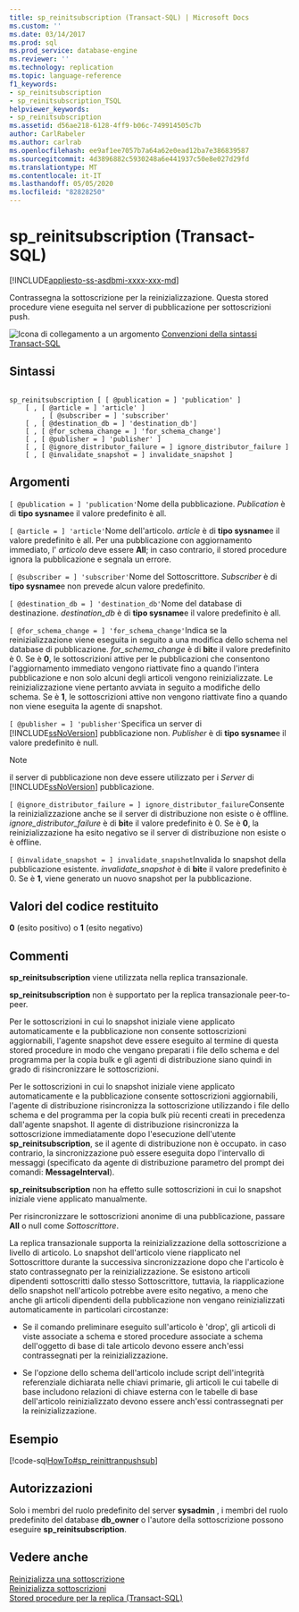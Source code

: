 ```yaml
---
title: sp_reinitsubscription (Transact-SQL) | Microsoft Docs
ms.custom: ''
ms.date: 03/14/2017
ms.prod: sql
ms.prod_service: database-engine
ms.reviewer: ''
ms.technology: replication
ms.topic: language-reference
f1_keywords:
- sp_reinitsubscription
- sp_reinitsubscription_TSQL
helpviewer_keywords:
- sp_reinitsubscription
ms.assetid: d56ae218-6128-4ff9-b06c-749914505c7b
author: CarlRabeler
ms.author: carlrab
ms.openlocfilehash: ee9af1ee7057b7a64a62e0ead12ba7e386839587
ms.sourcegitcommit: 4d3896882c5930248a6e441937c50e8e027d29fd
ms.translationtype: MT
ms.contentlocale: it-IT
ms.lasthandoff: 05/05/2020
ms.locfileid: "82828250"
---
```

# <a name="sp_reinitsubscription-transact-sql"></a>sp_reinitsubscription (Transact-SQL)
[!INCLUDE[appliesto-ss-asdbmi-xxxx-xxx-md](../../includes/appliesto-ss-asdbmi-xxxx-xxx-md.md)]

  Contrassegna la sottoscrizione per la reinizializzazione. Questa stored procedure viene eseguita nel server di pubblicazione per sottoscrizioni push.  
  
 ![Icona di collegamento a un argomento](../../database-engine/configure-windows/media/topic-link.gif "Icona di collegamento a un argomento") [Convenzioni della sintassi Transact-SQL](../../t-sql/language-elements/transact-sql-syntax-conventions-transact-sql.md)  
  
## <a name="syntax"></a>Sintassi  
  
```  
  
sp_reinitsubscription [ [ @publication = ] 'publication' ]  
    [ , [ @article = ] 'article' ]  
        , [ @subscriber = ] 'subscriber'  
    [ , [ @destination_db = ] 'destination_db']  
    [ , [ @for_schema_change = ] 'for_schema_change']  
    [ , [ @publisher = ] 'publisher' ]  
    [ , [ @ignore_distributor_failure = ] ignore_distributor_failure ]   
    [ , [ @invalidate_snapshot = ] invalidate_snapshot ]  
```  
  
## <a name="arguments"></a>Argomenti  
`[ @publication = ] 'publication'`Nome della pubblicazione. *Publication* è di **tipo sysname**e il valore predefinito è all.  
  
`[ @article = ] 'article'`Nome dell'articolo. *article* è di **tipo sysname**e il valore predefinito è all. Per una pubblicazione con aggiornamento immediato, l' *articolo* deve essere **All**; in caso contrario, il stored procedure ignora la pubblicazione e segnala un errore.  
  
`[ @subscriber = ] 'subscriber'`Nome del Sottoscrittore. *Subscriber* è di **tipo sysname**e non prevede alcun valore predefinito.  
  
`[ @destination_db = ] 'destination_db'`Nome del database di destinazione. *destination_db* è di **tipo sysname**e il valore predefinito è all.  
  
`[ @for_schema_change = ] 'for_schema_change'`Indica se la reinizializzazione viene eseguita in seguito a una modifica dello schema nel database di pubblicazione. *for_schema_change* è di **bit**e il valore predefinito è 0. Se è **0**, le sottoscrizioni attive per le pubblicazioni che consentono l'aggiornamento immediato vengono riattivate fino a quando l'intera pubblicazione e non solo alcuni degli articoli vengono reinizializzate. Le reinizializzazione viene pertanto avviata in seguito a modifiche dello schema. Se è **1**, le sottoscrizioni attive non vengono riattivate fino a quando non viene eseguita la agente di snapshot.  
  
`[ @publisher = ] 'publisher'`Specifica un server di [!INCLUDE[ssNoVersion](../../includes/ssnoversion-md.md)] pubblicazione non. *Publisher* è di **tipo sysname**e il valore predefinito è null.  
  
> [!NOTE]  
>  il server di pubblicazione non deve essere utilizzato per i *Server* di [!INCLUDE[ssNoVersion](../../includes/ssnoversion-md.md)] pubblicazione.  
  
`[ @ignore_distributor_failure = ] ignore_distributor_failure`Consente la reinizializzazione anche se il server di distribuzione non esiste o è offline. *ignore_distributor_failure* è di **bit**e il valore predefinito è 0. Se è **0**, la reinizializzazione ha esito negativo se il server di distribuzione non esiste o è offline.  
  
`[ @invalidate_snapshot = ] invalidate_snapshot`Invalida lo snapshot della pubblicazione esistente. *invalidate_snapshot* è di **bit**e il valore predefinito è 0. Se è **1**, viene generato un nuovo snapshot per la pubblicazione.  
  
## <a name="return-code-values"></a>Valori del codice restituito  
 **0** (esito positivo) o **1** (esito negativo)  
  
## <a name="remarks"></a>Commenti  
 **sp_reinitsubscription** viene utilizzata nella replica transazionale.  
  
 **sp_reinitsubscription** non è supportato per la replica transazionale peer-to-peer.  
  
 Per le sottoscrizioni in cui lo snapshot iniziale viene applicato automaticamente e la pubblicazione non consente sottoscrizioni aggiornabili, l'agente snapshot deve essere eseguito al termine di questa stored procedure in modo che vengano preparati i file dello schema e del programma per la copia bulk e gli agenti di distribuzione siano quindi in grado di risincronizzare le sottoscrizioni.  
  
 Per le sottoscrizioni in cui lo snapshot iniziale viene applicato automaticamente e la pubblicazione consente sottoscrizioni aggiornabili, l'agente di distribuzione risincronizza la sottoscrizione utilizzando i file dello schema e del programma per la copia bulk più recenti creati in precedenza dall'agente snapshot. Il agente di distribuzione risincronizza la sottoscrizione immediatamente dopo l'esecuzione dell'utente **sp_reinitsubscription**, se il agente di distribuzione non è occupato. in caso contrario, la sincronizzazione può essere eseguita dopo l'intervallo di messaggi (specificato da agente di distribuzione parametro del prompt dei comandi: **MessageInterval**).  
  
 **sp_reinitsubscription** non ha effetto sulle sottoscrizioni in cui lo snapshot iniziale viene applicato manualmente.  
  
 Per risincronizzare le sottoscrizioni anonime di una pubblicazione, passare **All** o null come *Sottoscrittore*.  
  
 La replica transazionale supporta la reinizializzazione della sottoscrizione a livello di articolo. Lo snapshot dell'articolo viene riapplicato nel Sottoscrittore durante la successiva sincronizzazione dopo che l'articolo è stato contrassegnato per la reinizializzazione. Se esistono articoli dipendenti sottoscritti dallo stesso Sottoscrittore, tuttavia, la riapplicazione dello snapshot nell'articolo potrebbe avere esito negativo, a meno che anche gli articoli dipendenti della pubblicazione non vengano reinizializzati automaticamente in particolari circostanze:  
  
-   Se il comando preliminare eseguito sull'articolo è 'drop', gli articoli di viste associate a schema e stored procedure associate a schema dell'oggetto di base di tale articolo devono essere anch'essi contrassegnati per la reinizializzazione.  
  
-   Se l'opzione dello schema dell'articolo include script dell'integrità referenziale dichiarata nelle chiavi primarie, gli articoli le cui tabelle di base includono relazioni di chiave esterna con le tabelle di base dell'articolo reinizializzato devono essere anch'essi contrassegnati per la reinizializzazione.  
  
## <a name="example"></a>Esempio  
 [!code-sql[HowTo#sp_reinittranpushsub](../../relational-databases/replication/codesnippet/tsql/sp-reinitsubscription-tr_1.sql)]  
  
## <a name="permissions"></a>Autorizzazioni  
 Solo i membri del ruolo predefinito del server **sysadmin** , i membri del ruolo predefinito del database **db_owner** o l'autore della sottoscrizione possono eseguire **sp_reinitsubscription**.  
  
## <a name="see-also"></a>Vedere anche  
 [Reinizializza una sottoscrizione](../../relational-databases/replication/reinitialize-a-subscription.md)   
 [Reinizializza sottoscrizioni](../../relational-databases/replication/reinitialize-subscriptions.md)   
 [Stored procedure per la replica &#40;Transact-SQL&#41;](../../relational-databases/system-stored-procedures/replication-stored-procedures-transact-sql.md)  
  
  
